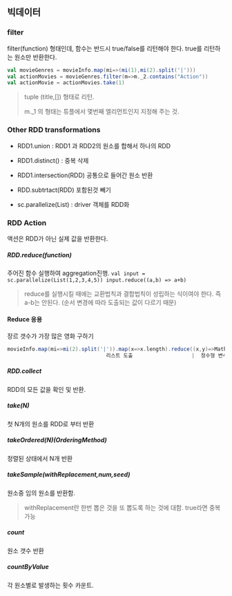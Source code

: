## 빅데이터

### filter

filter(function) 형태인데, 함수는 반드시 true/false를 리턴해야 한다. true를 리턴하는 원소만 반환한다. 

```scala
val movieGenres = movieInfo.map(mi=>(mi(1),mi(2).split('|')))
val actionMovies = movieGenres.filter(m=>m._2.contains("Action"))
val actionMovie = actionMovies.take(1)
```

> tuple (title,[]) 형태로 리턴. 
>
> m._1 의 형태는 튜플에서 몇번째 엘리먼트인지 지정해 주는 것. 

### Other RDD transformations

- RDD1.union : RDD1 과 RDD2의 원소를 합해서 하나의 RDD
- RDD1.distinct() : 중복 삭제
- RDD1.intersection(RDD) 공통으로 들어간 원소 반환
- RDD.subtrtact(RDD) 포함된것 빼기

- sc.parallelize(List) : driver 객체를 RDD화

### RDD Action

액션은 RDD가 아닌 실제 값을 반환한다. 

##### RDD.reduce(function)

주어진 함수 실행하여 aggregation진행. ```val input = sc.parallelize(List(1,2,3,4,5)) input.reduce((a,b) => a+b)```

> reduce를 실행시킬 때에는 교환법칙과 결합법칙이 성립하는 식이여야 한다. 즉 a-b는 안된다. (순서 변경에 따라 도출되는 값이 다르기 때문)

#### Reduce 응용

장르 갯수가 가장 많은 영화 구하기

```scala 
movieInfo.map(mi=>mi(2).split('|')).map(x=>x.length).reduce((x,y)=>Math.max(x,y))
								리스트 도출					 |  정수형 변수로     |       리듀스. 임의 두값중 큰값 리턴. 
```

##### RDD.collect

RDD의 모든 값을 확인 및 반환. 

##### take(N)

첫 N개의 원소를 RDD로 부터 반환

##### takeOrdered(N)(OrderingMethod)

정렬된 상태에서 N개 반환

##### takeSample(withReplacement,num,seed)

원소중 임의 원소를 반환함. 

> withReplacement란 한번 뽑은 것을 또 뽑도록 하는 것에 대함. true라면 중복 가능

##### count 

원소 갯수 반환

##### countByValue

각 원소별로 발생하는 횟수 카운트. 